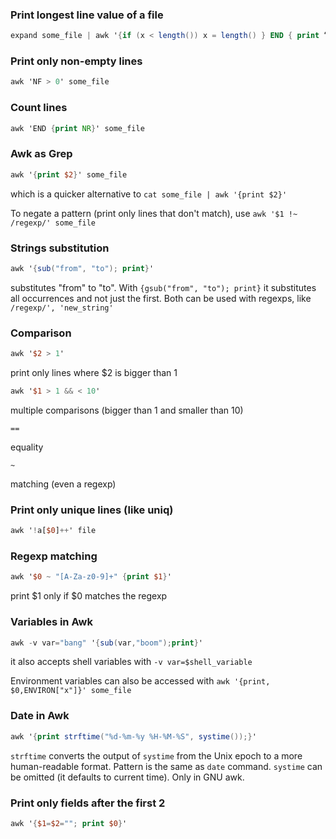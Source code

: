 ###  Print longest line value of a file

```awk
expand some_file | awk '{if (x < length()) x = length() } END { print “Longest row is ” x }'
```

###  Print only non-empty lines

```awk
awk 'NF > 0' some_file
```

###  Count lines

```awk
awk 'END {print NR}' some_file
```

### Awk as Grep

```awk
awk '{print $2}' some_file
```

which is a quicker alternative to `cat some_file | awk '{print $2}'`

To negate a pattern (print only lines that don't match), use `awk '$1 !~ /regexp/' some_file`

### Strings substitution

```awk
awk '{sub("from", "to"); print}'
```

substitutes "from" to "to". With `{gsub("from", "to"); print}` it substitutes all occurrences and not just the first. Both can be used with regexps, like `/regexp/', 'new_string'`

### Comparison

```awk
awk '$2 > 1'
```

print only lines where $2 is bigger than 1

```awk
awk '$1 > 1 && < 10'
```

multiple comparisons (bigger than 1 and smaller than 10)

`==`

equality

`~`

matching (even a regexp)

### Print only unique lines (like uniq)

```awk
awk '!a[$0]++' file
```

### Regexp matching

```awk
awk '$0 ~ "[A-Za-z0-9]+" {print $1}'
```

print $1 only if $0 matches the regexp

### Variables in Awk

```awk
awk -v var="bang" '{sub(var,"boom");print}'
```

it also accepts shell variables with `-v var=$shell_variable`

Environment variables can also be accessed with `awk '{print, $0,ENVIRON["x"]}' some_file`

### Date in Awk

```awk
awk '{print strftime("%d-%m-%y %H-%M-%S", systime());}'
```

`strftime` converts the output of `systime` from the Unix epoch to a more human-readable format. Pattern is the same as `date` command. `systime` can be omitted (it defaults to current time). Only in GNU awk.

### Print only fields after the first 2

```awk
awk '{$1=$2=""; print $0}'
```
